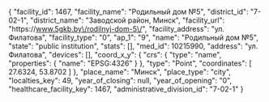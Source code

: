 {
    "facility_id": 1467,
    "facility_name": "Родильный дом №5",
    "district_id": "7-02-1",
    "district_name": "Заводской район, Минск",
    "facility_url": "https:\/\/www.5gkb.by\/rodilnyj-dom-5\/",
    "facility_address": "ул. Филатова",
    "facility_type": "0",
    "ap_1": "9",
    "name": "Родильный дом №5",
    "state": "public institution",
    "stats": [],
    "med_id": 10215990,
    "address": "ул. Филатова",
    "devices": [],
    "coord_x_y": {
        "crs": {
            "type": "name",
            "properties": {
                "name": "EPSG:4326"
            }
        },
        "type": "Point",
        "coordinates": [
            27.6324,
            53.8702
        ]
    },
    "place_name": "Минск",
    "place_type": "city",
    "localties_key": 49,
    "year_of_closing": null,
    "year_of_opening": "0",
    "healthcare_facility_key": 1467,
    "administrative_division_id": "7-02-1"
}